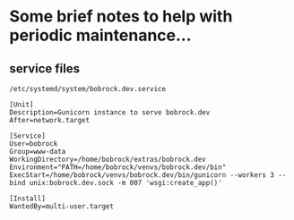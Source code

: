 # Some brief notes to help with periodic maintenance...

## service files
`/etc/systemd/system/bobrock.dev.service`
```unit file (systemd)
[Unit]
Description=Gunicorn instance to serve bobrock.dev
After=network.target

[Service]
User=bobrock
Group=www-data
WorkingDirectory=/home/bobrock/extras/bobrock.dev
Environment="PATH=/home/bobrock/venvs/bobrock.dev/bin"
ExecStart=/home/bobrock/venvs/bobrock.dev/bin/gunicorn --workers 3 --bind unix:bobrock.dev.sock -m 007 'wsgi:create_app()'

[Install]
WantedBy=multi-user.target
```